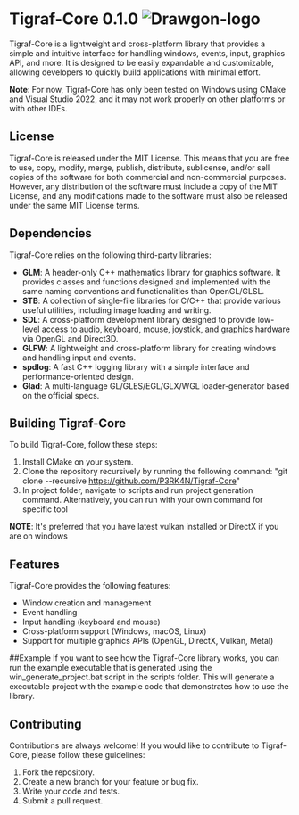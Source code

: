 # Tigraf-Core 0.1.0 ![Drawgon-logo](https://user-images.githubusercontent.com/87949029/220889714-97fc5c4b-8abe-46ae-8daa-07499247a352.png)

Tigraf-Core is a lightweight and cross-platform library that provides a simple and intuitive interface for handling windows, events, input, graphics API, and more. It is designed to be easily expandable and customizable, allowing developers to quickly build applications with minimal effort.

**Note**: For now, Tigraf-Core has only been tested on Windows using CMake and Visual Studio 2022, and it may not work properly on other platforms or with other IDEs.

## License
Tigraf-Core is released under the MIT License. This means that you are free to use, copy, modify, merge, publish, distribute, sublicense, and/or sell copies of the software for both commercial and non-commercial purposes. However, any distribution of the software must include a copy of the MIT License, and any modifications made to the software must also be released under the same MIT License terms.

## Dependencies
Tigraf-Core relies on the following third-party libraries:

- **GLM**: A header-only C++ mathematics library for graphics software. It provides classes and functions designed and implemented with the same naming conventions and functionalities than OpenGL/GLSL.
- **STB**: A collection of single-file libraries for C/C++ that provide various useful utilities, including image loading and writing.
- **SDL**: A cross-platform development library designed to provide low-level access to audio, keyboard, mouse, joystick, and graphics hardware via OpenGL and Direct3D.
- **GLFW**: A lightweight and cross-platform library for creating windows and handling input and events.
- **spdlog**: A fast C++ logging library with a simple interface and performance-oriented design.
- **Glad**: A multi-language GL/GLES/EGL/GLX/WGL loader-generator based on the official specs.

## Building Tigraf-Core
To build Tigraf-Core, follow these steps:

1. Install CMake on your system.
2. Clone the repository recursively by running the following command: "git clone --recursive https://github.com/P3RK4N/Tigraf-Core"
3. In project folder, navigate to scripts and run project generation command. Alternatively, you can run with your own command for specific tool

**NOTE**: It's preferred that you have latest vulkan installed or DirectX if you are on windows

## Features
Tigraf-Core provides the following features:

- Window creation and management
- Event handling
- Input handling (keyboard and mouse)
- Cross-platform support (Windows, macOS, Linux)
- Support for multiple graphics APIs (OpenGL, DirectX, Vulkan, Metal)

##Example
If you want to see how the Tigraf-Core library works, you can run the example executable that is generated using the win_generate_project.bat script in the scripts folder. This will generate a executable project with the example code that demonstrates how to use the library.

## Contributing
Contributions are always welcome! If you would like to contribute to Tigraf-Core, please follow these guidelines:

1. Fork the repository.
2. Create a new branch for your feature or bug fix.
3. Write your code and tests.
4. Submit a pull request.
